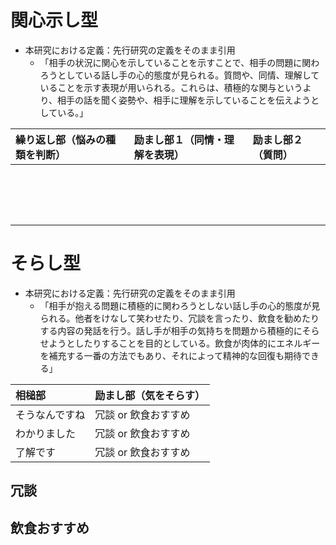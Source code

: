 # 関心示し型
- 本研究における定義：先行研究の定義をそのまま引用
  - 「相手の状況に関心を示していることを示すことで、相手の問題に関わろうとしている話し手の心的態度が見られる。質問や、同情、理解していることを示す表現が用いられる。これらは、積極的な関与というより、相手の話を聞く姿勢や、相手に理解を示していることを伝えようとしている。」

|繰り返し部（悩みの種類を判断）|励まし部１（同情・理解を表現）|励まし部２（質問）|
| :--- | :--- | :--- |
||||
||||
||||
||||
||||
||||
||||
||||
||||
||||
||||
||||
||||
||||
||||
||||

# そらし型
- 本研究における定義：先行研究の定義をそのまま引用
  - 「相手が抱える問題に積極的に関わろうとしない話し手の心的態度が見られる。他者をけなして笑わせたり、冗談を言ったり、飲食を勧めたりする内容の発話を行う。話し手が相手の気持ちを問題から積極的にそらせようとしたりすることを目的としている。飲食が肉体的にエネルギーを補充する一番の方法でもあり、それによって精神的な回復も期待できる」

|相槌部|励まし部（気をそらす）|
| :--- | :--- |
|そうなんですね|冗談 or 飲食おすすめ|
|わかりました|冗談 or 飲食おすすめ|
|了解です|冗談 or 飲食おすすめ|

## 冗談

## 飲食おすすめ



